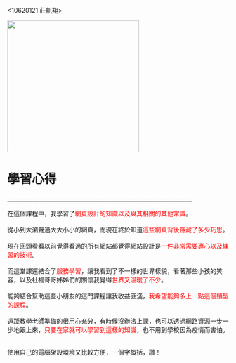 <!DOCTYPE html>
<html>
<head>
  <meta charset="utf-8">
  <meta name="viewport" content="width=device-width">
  <title>JS Bin</title>
</head>
<body>
  <p><10620121 莊凱翔><p>
    <img src="https://i.imgur.com/xFdFFe9.jpg"
         width="300">
  <h1>學習心得</h1>
    <p> __________________________________________________________________</p>
    <p>在這個課程中，我學習了<span style="color:red">網頁設計的知識以及與其相關的其他常識</span>。<br><br>
      從小到大瀏覽過大大小小的網頁，而現在終於知道<span style="color:red">這些網頁背後隱藏了多少巧思</span>。<br><br>
現在回頭看看以前覺得看過的所有網站都覺得網站設計是<span style="color:red">一件非常需要專心以及練習的技術</span>。<br><br>
      而這堂課還結合了<span style="color:red">服務學習</span>，讓我看到了不一樣的世界樣貌，看著那些小孩的笑容，以及社福哥哥姊姊們的關懷我覺得<span style="color:red">世界又溫暖了不少</span>。<br><br>
      能夠結合幫助這些小朋友的這門課程讓我收益匪淺，<span style="color:red">我希望能夠多上一點這個類型的課程</span>。<br><br>
      遠距教學老師準備的很用心充分，有時候沒辦法上課，也可以透過網路資源一步一步地跟上來，<span style="color:red">只要在家就可以學習到這樣的知識</span>，也不用到學校因為疫情而害怕。<br><br>
      <div id="讚">
      使用自己的電腦架設環境又比較方便，一個字概括，<span>讚</span>！
</body>
</html>
